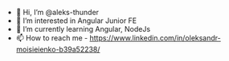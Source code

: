 - 👋 Hi, I’m @aleks-thunder
- 👀 I’m interested in Angular Junior FE
- 🌱 I’m currently learning Angular, NodeJs
- 📫 How to reach me - https://www.linkedin.com/in/oleksandr-moisieienko-b39a52238/
